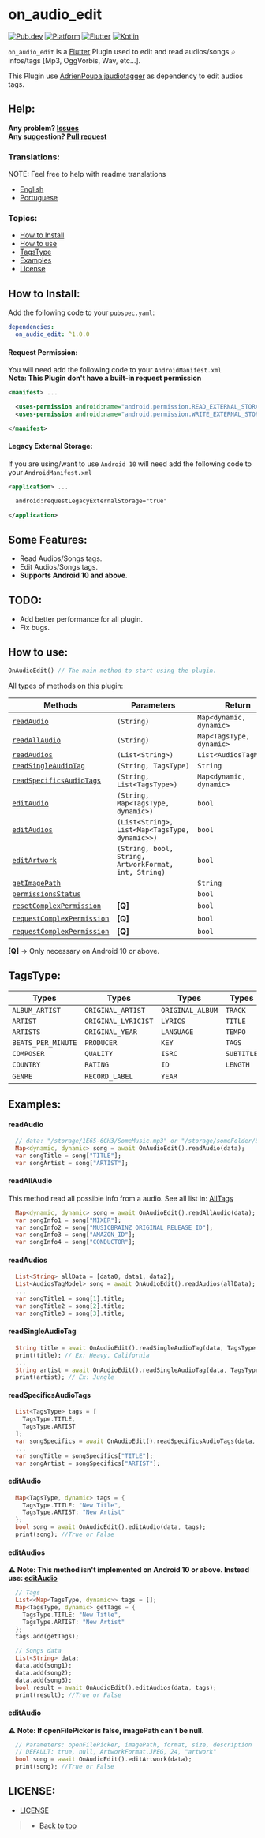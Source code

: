 # on_audio_edit
<!-- https://img.shields.io/badge/Platform-Android%20%7C%20IOS-9cf?&style=flat-square -->
[![Pub.dev](https://img.shields.io/pub/v/on_audio_edit?color=9cf&label=Pub.dev&style=flat-square)](https://pub.dev/packages/on_audio_edit)
[![Platform](https://img.shields.io/badge/Platform-Android-9cf?logo=android&style=flat-square)](https://www.android.com/)
[![Flutter](https://img.shields.io/badge/Language-Flutter%20%7C%20Null--Safety-9cf?logo=flutter&style=flat-square)](https://www.flutter.dev/)
[![Kotlin](https://img.shields.io/badge/Language-Kotlin-9cf?logo=kotlin&style=flat-square)](https://kotlinlang.org/)

`on_audio_edit` is a [Flutter](https://flutter.dev/) Plugin used to edit and read audios/songs 🎶 infos/tags [Mp3, OggVorbis, Wav, etc...]. <br>

This Plugin use [AdrienPoupa:jaudiotagger](https://github.com/AdrienPoupa/jaudiotagger) as dependency to edit audios tags.

## Help:

**Any problem? [Issues](https://github.com/LucasPJS/on_audio_edit/issues)** <br>
**Any suggestion? [Pull request](https://github.com/LucasPJS/on_audio_edit/pulls)**

### Translations:

NOTE: Feel free to help with readme translations

* [English](README.md)
* [Portuguese](README.pt-BR.md)

### Topics:

<!-- * [Gif Examples](#gif-examples) -->
* [How to Install](#how-to-install)
* [How to use](#how-to-use)
* [TagsType](#tagstype)
* [Examples](#examples)
* [License](#license)

## How to Install:
Add the following code to your `pubspec.yaml`:
```yaml
dependencies:
  on_audio_edit: ^1.0.0
```

#### Request Permission:
You will need add the following code to your `AndroidManifest.xml` <br>
**Note: This Plugin don't have a built-in request permission**
```xml
<manifest> ...

  <uses-permission android:name="android.permission.READ_EXTERNAL_STORAGE"/>
  <uses-permission android:name="android.permission.WRITE_EXTERNAL_STORAGE"/>

</manifest>
```

#### Legacy External Storage:
If you are using/want to use `Android 10` will need add the following code to your `AndroidManifest.xml` <br>
```xml
<application> ...

  android:requestLegacyExternalStorage="true"

</application>
```

## Some Features:

* Read Audios/Songs tags.
* Edit Audios/Songs tags.
* **Supports Android 10 and above**.

## TODO:

* Add better performance for all plugin.
* Fix bugs.

## How to use:

```dart
OnAudioEdit() // The main method to start using the plugin.
```
All types of methods on this plugin:

|  Methods  |   Parameters   |   Return   |
|--------------|-----------------|-----------------|
| [`readAudio`](#readaudio) | `(String)` | `Map<dynamic, dynamic>` | <br>
| [`readAllAudio`](#readallaudios) | `(String)` | `Map<TagsType, dynamic>` | <br>
| [`readAudios`](#readaudios) | `(List<String>)` | `List<AudiosTagModel>` | <br>
| [`readSingleAudioTag`](#readsingleaudiotag) | `(String, TagsType)` | `String` | <br>
| [`readSpecificsAudioTags`](#readspecificsaudiotags) | `(String, List<TagsType>)` | `Map<dynamic, dynamic>` | <br>
| [`editAudio`](#editaudio) | `(String, Map<TagsType, dynamic>)` | `bool` | <br>
| [`editAudios`](#editaudios) | `(List<String>, List<Map<TagsType, dynamic>>)` | `bool` | <br>
| [`editArtwork`](#editartwork) | `(String, bool, String, ArtworkFormat, int, String)` | `bool` | <br>
| [`getImagePath`]() |  | `String` | <br>
| [`permissionsStatus`]() |  | `bool` | <br>
| [`resetComplexPermission`]() | **[Q]** | `bool` | <br>
| [`requestComplexPermission`]() | **[Q]** | `bool` | <br>
| [`requestComplexPermission`]() | **[Q]** | `bool` | <br>

**[Q]** -> Only necessary on Android 10 or above.

## TagsType:

|  Types  |  Types  |  Types  |  Types  |
|--------------|--------------|--------------|--------------| 
| `ALBUM_ARTIST` | `ORIGINAL_ARTIST` | `ORIGINAL_ALBUM` | `TRACK` | <br>
| `ARTIST` | `ORIGINAL_LYRICIST` | `LYRICS` | `TITLE` | <br>
| `ARTISTS` | `ORIGINAL_YEAR` | `LANGUAGE` | `TEMPO` | <br>
| `BEATS_PER_MINUTE` | `PRODUCER` | `KEY` | `TAGS` | <br>
| `COMPOSER` | `QUALITY` | `ISRC` | `SUBTITLE` | <br>
| `COUNTRY` | `RATING` | `ID` | `LENGTH` | <br>
| `GENRE` | `RECORD_LABEL` | `YEAR` | <br>

## Examples:

#### readAudio
```dart
  // data: "/storage/1E65-6GH3/SomeMusic.mp3" or "/storage/someFolder/SomeMusic.mp3"
  Map<dynamic, dynamic> song = await OnAudioEdit().readAudio(data);
  var songTitle = song["TITLE"];
  var songArtist = song["ARTIST"];
```

#### readAllAudio
This method read all possible info from a audio. See all list in: [AllTags](#lib/details/types/tag_type.dart)
```dart
  Map<dynamic, dynamic> song = await OnAudioEdit().readAllAudio(data);
  var songInfo1 = song["MIXER"];
  var songInfo2 = song["MUSICBRAINZ_ORIGINAL_RELEASE_ID"];
  var songInfo3 = song["AMAZON_ID"];
  var songInfo4 = song["CONDUCTOR"];
```

#### readAudios
```dart
  List<String> allData = [data0, data1, data2];
  List<AudiosTagModel> song = await OnAudioEdit().readAudios(allData);
  ...
  var songTitle1 = song[1].title;
  var songTitle2 = song[2].title;
  var songTitle3 = song[3].title;
```

#### readSingleAudioTag
```dart
  String title = await OnAudioEdit().readSingleAudioTag(data, TagsType.TITLE);
  print(title); // Ex: Heavy, California
  ...
  String artist = await OnAudioEdit().readSingleAudioTag(data, TagsType.ARTIST);
  print(artist); // Ex: Jungle
```

#### readSpecificsAudioTags
```dart
  List<TagsType> tags = [
    TagsType.TITLE,
    TagsType.ARTIST
  ];
  var songSpecifics = await OnAudioEdit().readSpecificsAudioTags(data, tags);
  ...
  var songTitle = songSpecifics["TITLE"];
  var songArtist = songSpecifics["ARTIST"];
```

#### editAudio
```dart
  Map<TagsType, dynamic> tags = {
    TagsType.TITLE: "New Title",
    TagsType.ARTIST: "New Artist"
  };
  bool song = await OnAudioEdit().editAudio(data, tags);
  print(song); //True or False
```

#### editAudios
⚠ **Note: This method isn't implemented on Android 10 or above. Instead use: [editAudio](#editaudio)**
```dart
  // Tags
  List<<Map<TagsType, dynamic>> tags = [];
  Map<TagsType, dynamic> getTags = {
    TagsType.TITLE: "New Title",
    TagsType.ARTIST: "New Artist"
  };
  tags.add(getTags);

  // Songs data
  List<String> data;
  data.add(song1);
  data.add(song2);
  data.add(song3);
  bool result = await OnAudioEdit().editAudios(data, tags);
  print(result); //True or False
```

#### editAudio
⚠ **Note: If openFilePicker is false, imagePath can't be null.**
```dart
  // Parameters: openFilePicker, imagePath, format, size, description
  // DEFAULT: true, null, ArtworkFormat.JPEG, 24, "artwork"
  bool song = await OnAudioEdit().editArtwork(data);
  print(song); //True or False
```

## LICENSE:

* [LICENSE](https://github.com/LucasPJS/on_audio_edit/blob/main/LICENSE)

> * [Back to top](#on_audio_edit)


